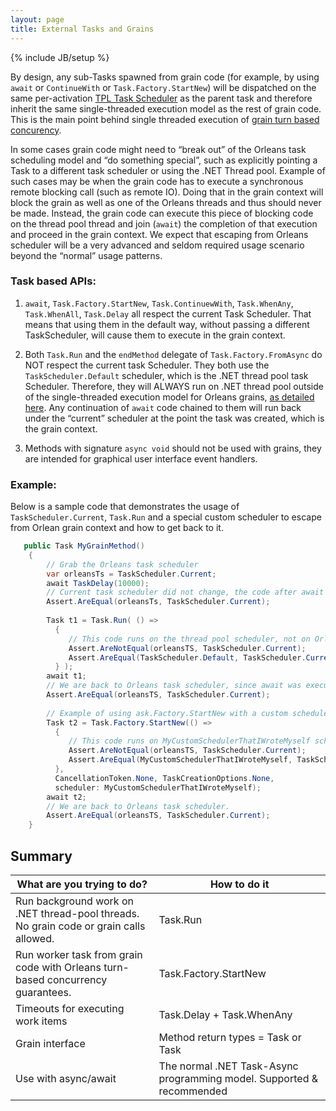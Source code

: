 ```yaml
---
layout: page
title: External Tasks and Grains
---
```

{% include JB/setup %}

By design, any sub-Tasks spawned from grain code (for example, by using `await` or `ContinueWith` or `Task.Factory.StartNew`) will be dispatched on the same per-activation [TPL Task Scheduler](https://msdn.microsoft.com/en-us/library/dd997402(v=vs.110).aspx) as the parent task and therefore inherit the same single-threaded execution model as the rest of grain code. This is the main point behind single threaded execution of [grain turn based concurency](http://dotnet.github.io/orleans/Step-by-step-Tutorials/Concurrency).

In some cases grain code might need to “break out” of the Orleans task scheduling model and “do something special”, such as explicitly pointing a Task to a different task scheduler or using the .NET Thread pool. Example of such cases may be when the grain code has to execute a synchronous remote blocking call (such as remote IO). Doing that in the grain context will block the grain as well as one of the Orleans threads and thus should never be made. Instead, the grain code can execute this piece of blocking code on the thread pool thread and join (`await`) the completion of that execution and proceed in the grain context. We expect that escaping from Orleans scheduler will be a very advanced and seldom required usage scenario beyond the “normal” usage patterns.

### Task based APIs:

1) `await`, `Task.Factory.StartNew`, `Task.ContinuewWith`, `Task.WhenAny`, `Task.WhenAll`, `Task.Delay` all respect the current Task Scheduler. That means that using them in the default way, without passing a different TaskScheduler, will cause them to execute in the grain context.

2) Both `Task.Run` and the `endMethod` delegate of `Task.Factory.FromAsync` do NOT respect the current task Scheduler. They both use the `TaskScheduler.Default` scheduler, which is the .NET thread pool task Scheduler. Therefore, they will ALWAYS run on .NET thread pool outside of the single-threaded execution model for Orleans grains, [as detailed here](http://blogs.msdn.com/b/pfxteam/archive/2011/10/24/10229468.aspx). Any continuation of `await` code chained to them will run back under the “current” scheduler at the point the task was created, which is the grain context. 


3) Methods with signature `async void` should not be used with grains, they are intended for graphical user interface event handlers.

### Example:

Below is a sample code that demonstrates the usage of `TaskScheduler.Current`, `Task.Run` and a special custom scheduler to escape from Orlean grain context and how to get back to it.

``` csharp
   public Task MyGrainMethod()
    {
        // Grab the Orleans task scheduler
        var orleansTs = TaskScheduler.Current; 
        await TaskDelay(10000);
        // Current task scheduler did not change, the code after await is still running in the same task scheduler.
        Assert.AreEqual(orleansTs, TaskScheduler.Current); 
        
        Task t1 = Task.Run( () => 
          { 
             // This code runs on the thread pool scheduler, not on Orleans task scheduler
             Assert.AreNotEqual(orleansTS, TaskScheduler.Current);
             Assert.AreEqual(TaskScheduler.Default, TaskScheduler.Current); 
          } );
        await t1;
        // We are back to Orleans task scheduler, since await was executed in Orleans task scheduler context we are now back to that context.
        Assert.AreEqual(orleansTS, TaskScheduler.Current); 
        
        // Example of using ask.Factory.StartNew with a custom scheduler to escape Orleans scheduler
        Task t2 = Task.Factory.StartNew(() =>
          {
             // This code runs on MyCustomSchedulerThatIWroteMyself scheduler, not on Orleans task scheduler
             Assert.AreNotEqual(orleansTS, TaskScheduler.Current);
             Assert.AreEqual(MyCustomSchedulerThatIWroteMyself, TaskScheduler.Current); 
          },
          CancellationToken.None, TaskCreationOptions.None,
          scheduler: MyCustomSchedulerThatIWroteMyself);
        await t2;
        // We are back to Orleans task scheduler.
        Assert.AreEqual(orleansTS, TaskScheduler.Current); 
    }
```

## Summary

What are you trying to do?   | How to do it 
------------- | -------------
Run background work on .NET thread-pool threads. No grain code or grain calls allowed.  |  Task.Run
Run worker task from grain code with Orleans turn-based concurrency guarantees. | Task.Factory.StartNew  
Timeouts for executing work items  | Task.Delay + Task.WhenAny  
Grain interface | Method return types = Task or Task<T> 
Use with async/await | The normal .NET Task-Async programming model. Supported & recommended  
